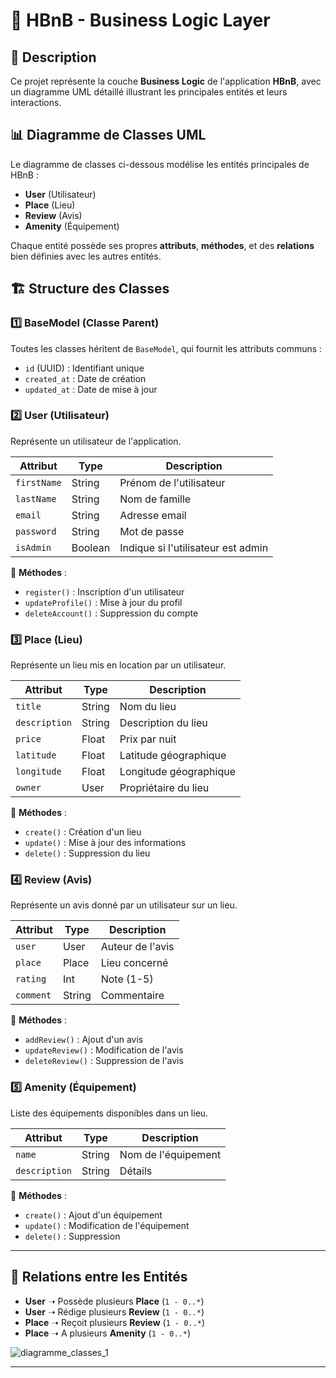 # 📌 HBnB - Business Logic Layer

## 📝 Description
Ce projet représente la couche **Business Logic** de l'application **HBnB**, avec un diagramme UML détaillé illustrant les principales entités et leurs interactions.

## 📊 Diagramme de Classes UML
Le diagramme de classes ci-dessous modélise les entités principales de HBnB :
- **User** (Utilisateur)
- **Place** (Lieu)
- **Review** (Avis)
- **Amenity** (Équipement)

Chaque entité possède ses propres **attributs**, **méthodes**, et des **relations** bien définies avec les autres entités.

## 🏗️ **Structure des Classes**

### **1️⃣ BaseModel (Classe Parent)**
Toutes les classes héritent de `BaseModel`, qui fournit les attributs communs :
- `id` (UUID) : Identifiant unique
- `created_at` : Date de création
- `updated_at` : Date de mise à jour

### **2️⃣ User (Utilisateur)**
Représente un utilisateur de l'application.

| Attribut  | Type | Description |
|-----------|------|-------------|
| `firstName` | String | Prénom de l'utilisateur |
| `lastName` | String | Nom de famille |
| `email` | String | Adresse email |
| `password` | String | Mot de passe |
| `isAdmin` | Boolean | Indique si l'utilisateur est admin |

🔹 **Méthodes** :
- `register()` : Inscription d'un utilisateur
- `updateProfile()` : Mise à jour du profil
- `deleteAccount()` : Suppression du compte

### **3️⃣ Place (Lieu)**
Représente un lieu mis en location par un utilisateur.

| Attribut  | Type | Description |
|-----------|------|-------------|
| `title` | String | Nom du lieu |
| `description` | String | Description du lieu |
| `price` | Float | Prix par nuit |
| `latitude` | Float | Latitude géographique |
| `longitude` | Float | Longitude géographique |
| `owner` | User | Propriétaire du lieu |

🔹 **Méthodes** :
- `create()` : Création d'un lieu
- `update()` : Mise à jour des informations
- `delete()` : Suppression du lieu

### **4️⃣ Review (Avis)**
Représente un avis donné par un utilisateur sur un lieu.

| Attribut  | Type | Description |
|-----------|------|-------------|
| `user` | User | Auteur de l'avis |
| `place` | Place | Lieu concerné |
| `rating` | Int | Note (1-5) |
| `comment` | String | Commentaire |

🔹 **Méthodes** :
- `addReview()` : Ajout d'un avis
- `updateReview()` : Modification de l'avis
- `deleteReview()` : Suppression de l'avis

### **5️⃣ Amenity (Équipement)**
Liste des équipements disponibles dans un lieu.

| Attribut  | Type | Description |
|-----------|------|-------------|
| `name` | String | Nom de l'équipement |
| `description` | String | Détails |

🔹 **Méthodes** :
- `create()` : Ajout d'un équipement
- `update()` : Modification de l'équipement
- `delete()` : Suppression

---

## 🔗 **Relations entre les Entités**
- **User** ➝ Possède plusieurs **Place** (`1 - 0..*`)
- **User** ➝ Rédige plusieurs **Review** (`1 - 0..*`)
- **Place** ➝ Reçoit plusieurs **Review** (`1 - 0..*`)
- **Place** ➝ A plusieurs **Amenity** (`1 - 0..*`)

![diagramme_classes_1](https://github.com/user-attachments/assets/a4e8701b-20bd-4b8e-9f98-6bcad84d874d)



---
